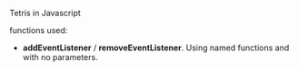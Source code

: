 Tetris in Javascript

functions used:
- **addEventListener** / **removeEventListener**. Using named functions and with no parameters.